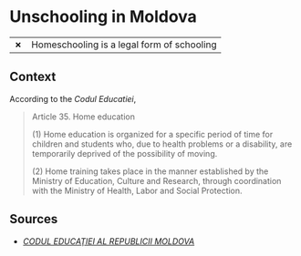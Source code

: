 # Unschooling in Moldova
| | |
|-|-|
| __✗__ | Homeschooling is a legal form of schooling |

## Context

According to the _Codul Educatiei_,

>    Article 35. Home education
>
>    (1) Home education is organized for a specific period of time for children and students who, due to health problems or a disability, are temporarily deprived of the possibility of moving.
>    
>    (2) Home training takes place in the manner established by the Ministry of Education, Culture and Research, through coordination with the Ministry of Health, Labor and Social Protection.
    
## Sources

* [_CODUL EDUCAŢIEI AL REPUBLICII MOLDOVA_](http://lex.justice.md/index.php?action=view&view=doc&lang=1&id=355156)
    
    
